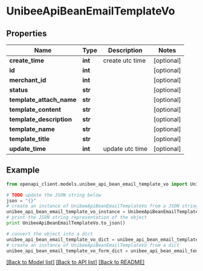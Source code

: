 # UnibeeApiBeanEmailTemplateVo


## Properties

Name | Type | Description | Notes
------------ | ------------- | ------------- | -------------
**create_time** | **int** | create utc time | [optional] 
**id** | **int** |  | [optional] 
**merchant_id** | **int** |  | [optional] 
**status** | **str** |  | [optional] 
**template_attach_name** | **str** |  | [optional] 
**template_content** | **str** |  | [optional] 
**template_description** | **str** |  | [optional] 
**template_name** | **str** |  | [optional] 
**template_title** | **str** |  | [optional] 
**update_time** | **int** | update utc time | [optional] 

## Example

```python
from openapi_client.models.unibee_api_bean_email_template_vo import UnibeeApiBeanEmailTemplateVo

# TODO update the JSON string below
json = "{}"
# create an instance of UnibeeApiBeanEmailTemplateVo from a JSON string
unibee_api_bean_email_template_vo_instance = UnibeeApiBeanEmailTemplateVo.from_json(json)
# print the JSON string representation of the object
print UnibeeApiBeanEmailTemplateVo.to_json()

# convert the object into a dict
unibee_api_bean_email_template_vo_dict = unibee_api_bean_email_template_vo_instance.to_dict()
# create an instance of UnibeeApiBeanEmailTemplateVo from a dict
unibee_api_bean_email_template_vo_form_dict = unibee_api_bean_email_template_vo.from_dict(unibee_api_bean_email_template_vo_dict)
```
[[Back to Model list]](../README.md#documentation-for-models) [[Back to API list]](../README.md#documentation-for-api-endpoints) [[Back to README]](../README.md)


